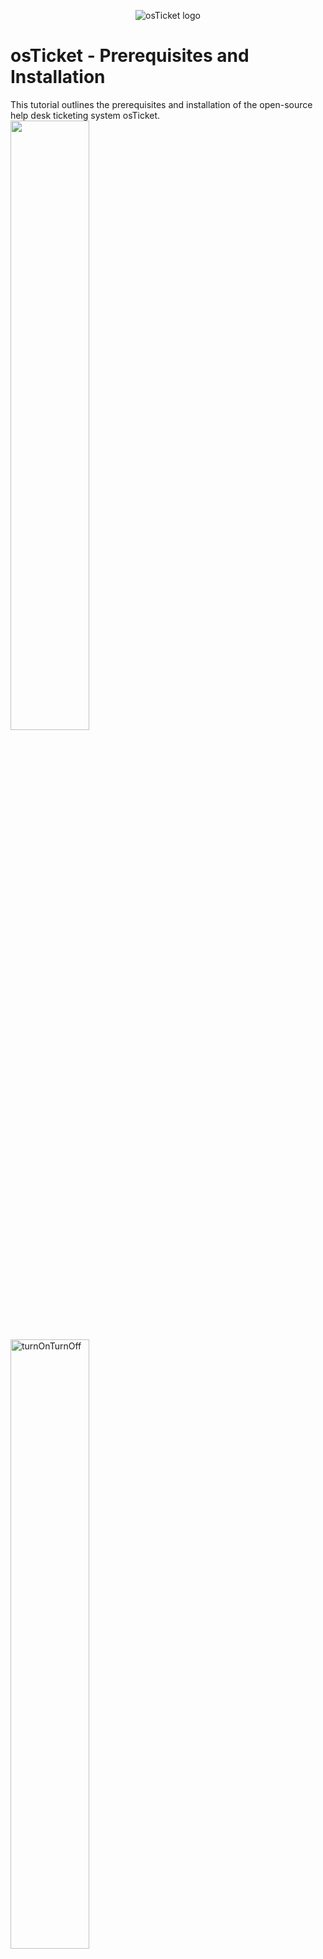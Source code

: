 <p align="center">
<img src="https://i.imgur.com/Clzj7Xs.png" alt="osTicket logo"/>
</p>

<h1>osTicket - Prerequisites and Installation</h1>
This tutorial outlines the prerequisites and installation of the open-source help desk ticketing system osTicket.<br />

<img src="images/pic1 - openRunControl.PNG" alt="" width="50%" height="50%">
<img src="images/pic2 - turnOnTurnOff.PNG" alt="turnOnTurnOff" width="50%" height="50%">
<img src="images/pic3 - Test IIS.PNG" alt="Test IIS" width="50%" height="50%">
<img src="images/pic4 - openISS.PNG" alt="openISS" width="50%" height="50%">
<img src="images/pic5 - registerNewPHPversion.PNG" alt="registerNewPHPversion" width="50%" height="50%">
<img src="images/pic6- PHPcgi.PNG" alt="PHPcgi" width="50%" height="50%">
<img src="images/pic7 - restartServer.PNG" alt="restartServer" width="50%" height="50%">
<img src="images/pic8 - dndUploadFolder.PNG" alt="dndUploadFolder" width="50%" height="50%">
<img src="images/pic9 - browse80.PNG" alt="browse80" width="50%" height="50%">
<img src="images/pic10 - osTicketInstaller.PNG" alt="osTicketInstaller" width="50%" height="50%">
<img src="images/pic11 - enableOrDisable.PNG" alt="enableOrDisable" width="50%" height="50%">
<img src="images/pic12 - enableFeatures.PNG" alt="enableFeatures" width="50%" height="50%">
<img src="images/pic13 - refreshedOsTicketInstaller.PNG" alt="refreshedOsTicketInstaller" width="50%" height="50%">
<img src="images/pic14 - osTicketConfig.PNG" alt="osTicketConfig" width="50%" height="50%">
<img src="images/pic15 - disableInheritence.PNG" alt="disableInheritence" width="50%" height="50%">
<img src="images/pic16 - everyonePermit.PNG" alt="everyonePermit" width="50%" height="50%">
<img src="images/pic17 - applyPermit.PNG" alt="applyPermit" width="50%" height="50%">
<img src="images/pic18 - fillOutInfo.PNG" alt="fillOutInfo" width="50%" height="50%">
<img src="images/pic19 - hiediNew.PNG" alt="hiediNew" width="50%" height="50%">
<img src="images/pic20 - connectionEstablished.PNG" alt="connectionEstablished" width="50%" height="50%">
<img src="images/pic21 - databaseDetails.PNG" alt="databaseDetails" width="50%" height="50%">
<img src="images/pic22 - newDatabase.PNG" alt="newDatabase" width="50%" height="50%">
<img src="images/pic23 - databaseCreated.PNG" alt="databaseCreated" width="50%" height="50%">
<img src="images/pic24 - congrats.PNG" alt="congrats" width="50%" height="50%">
<img src="images/pic25 - deleteSetupFolder.PNG" alt="deleteSetupFolder" width="50%" height="50%">
<img src="images/pic26 - readOnly.PNG" alt="readOnly" width="50%" height="50%">
<img src="images/pic27 - loginToOsticket.PNG" alt="loginToOsticket" width="50%" height="50%">
<img src="images/pic28 - loginSuccessful.PNG" alt="loginSuccessful" width="50%" height="50%">



<h2>Video Demonstration</h2>

- ### [YouTube: How To Install osTicket with Prerequisites](https://www.youtube.com)

<h2>Environments and Technologies Used</h2>

- Microsoft Azure (Virtual Machines/Compute)
- Remote Desktop
- Internet Information Services (IIS)

<h2>Operating Systems Used </h2>

- Windows 10</b> (21H2)

<h2>List of Prerequisites</h2>

- Virtual Machine of Windows 10
- Microsoft Remote Desktop
- IIS (Internet Information Service)


<h2>Installation Steps</h2>
<h4>Step 1 -  Download osTicket from the Installation Files Folder</h4>
<p>
<img src="https://i.imgur.com/DJmEXEB.png" height="50%" width="50%" alt="Disk Sanitization Steps"/>
</p>
<h4>Step 2 - Extract and copy “upload” folder to c:\inetpub\wwwroot</h4>
<p>
<img src="https://i.imgur.com/DJmEXEB.png" height="50%" width="50%" alt="Disk Sanitization Steps"/>
</p>
<h4>Step 3 - Within c:\inetpub\wwwroot, Rename “upload” to “osTicket”</h4>
<p>
<img src="https://i.imgur.com/DJmEXEB.png" height="50%" width="50%" alt="Disk Sanitization Steps"/>
</p>
<br />
<p>

<h4>Reload IIS (Open IIS, Stop and Start the server)</h4>
<p>
<img src="https://i.imgur.com/DJmEXEB.png" height="50%" width="50%" alt="Disk Sanitization Steps"/>
</p>
<br />

<h2>Go to sites -> Default -> osTicket</h2>
On the right, click “Browse *:80”
<p>
<img src="https://i.imgur.com/DJmEXEB.png" height="50%" width="50%" alt="Disk Sanitization Steps"/>
</p>
<br />


<h2>Enable extensions</h2>
<h4>Go back to IIS, sites -> Default -> osTicket</h4>
<p>
<img src="https://i.imgur.com/DJmEXEB.png" height="50%" width="50%" alt="Disk Sanitization Steps"/>
</p>
<h4>Double-click PHP Manager</h4>
<p>
<img src="https://i.imgur.com/DJmEXEB.png" height="50%" width="50%" alt="Disk Sanitization Steps"/>
</p>

<h4>Click “Enable or disable an extension”</h4>
<p>- Enable: php_imap.dll</p>
<p>- Enable: php_intl.dll</p>
<p>- Enable: php_opcache.dll</p>
<p>- Refresh the osTicket site in your browse, observe the changes</p>
<p>
<img src="https://i.imgur.com/DJmEXEB.png" height="50%" width="50%" alt="Disk Sanitization Steps"/>
</p>
<br />

<h2>Rename: ost-config.php</h2>
<h4>- From: C:\inetpub\wwwroot\osTicket\include\ost-sampleconfig.php</h4>
<p>
<img src="https://i.imgur.com/DJmEXEB.png" height="50%" width="50%" alt="Disk Sanitization Steps"/>
</p>
<h4>- From: To: C:\inetpub\wwwroot\osTicket\include\ost-config.php</h4>
<p>
<img src="https://i.imgur.com/DJmEXEB.png" height="50%" width="50%" alt="Disk Sanitization Steps"/>
</p>
<br />


<h2>Assign Permissions</h2>
<h4>- Disable inheritance -> Remove All</h4>
<p>
<img src="https://i.imgur.com/DJmEXEB.png" height="50%" width="50%" alt="Disk Sanitization Steps"/>
</p>
<h4>- New Permissions -> Everyone -> All</h4>
<p>
<img src="https://i.imgur.com/DJmEXEB.png" height="50%" width="50%" alt="Disk Sanitization Steps"/>
</p>
<br />


<h2>Continue Setting up osTicket in the browser (click Continue)</h2>
<h4>- Name Helpdesk</h4>
<p>
<img src="https://i.imgur.com/DJmEXEB.png" height="50%" width="50%" alt="Disk Sanitization Steps"/>
</p>
<h4>- Default email (receives email from customers)</h4>
<p>
<img src="https://i.imgur.com/DJmEXEB.png" height="50%" width="50%" alt="Disk Sanitization Steps"/>
</p>
<br />


<h2>From the Installation Files, download and install HeidiSQL</h2>
<h4>- Open Heidi SQL</h4>
<p>
<img src="https://i.imgur.com/DJmEXEB.png" height="50%" width="50%" alt="Disk Sanitization Steps"/>
</p>
<h4>- Create a new session, root/Password1</h4>
<p>
<img src="https://i.imgur.com/DJmEXEB.png" height="50%" width="50%" alt="Disk Sanitization Steps"/>
</p>
<br />
<h4>- Connect to the session</h4>
<p>
<img src="https://i.imgur.com/DJmEXEB.png" height="50%" width="50%" alt="Disk Sanitization Steps"/>
</p>
<br />
<h4>- Create a database called “osTicket”</h4>
<p>
<img src="https://i.imgur.com/DJmEXEB.png" height="50%" width="50%" alt="Disk Sanitization Steps"/>
</p>
<br />


<h2>Continue Setting up osticket in the browser</h2>
<h4>- MySQL Database: osTicket</h4>
<p>
<img src="https://i.imgur.com/DJmEXEB.png" height="50%" width="50%" alt="Disk Sanitization Steps"/>
</p>
<h4>- MySQL Username: root</h4>
<p>
<img src="https://i.imgur.com/DJmEXEB.png" height="50%" width="50%" alt="Disk Sanitization Steps"/>
</p>
<h4>- MySQL Password: Password1</h4>
<p>
<img src="https://i.imgur.com/DJmEXEB.png" height="50%" width="50%" alt="Disk Sanitization Steps"/>
</p>
<h4>- Click “Install Now!”</h4>
<p>
<img src="https://i.imgur.com/DJmEXEB.png" height="50%" width="50%" alt="Disk Sanitization Steps"/>
</p>
<br />


<h2>Congratulations, hopefully it is installed with no errors!</h2>
<h4>- Browse to your help desk login page: http://localhost/osTicket/scp/login.php</h4>
<p>
<img src="https://i.imgur.com/DJmEXEB.png" height="50%" width="50%" alt="Disk Sanitization Steps"/>
</p>
<br />






